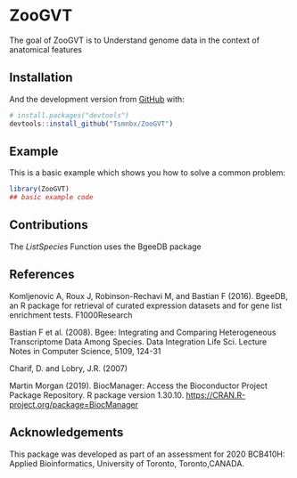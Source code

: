 
<!-- README.md is generated from README.Rmd. Please edit that file -->

# ZooGVT

<!-- badges: start -->

<!-- badges: end -->

The goal of ZooGVT is to Understand genome data in the context of anatomical features

## Installation

And the development version from [GitHub](https://github.com/) with:

``` r
# install.packages("devtools")
devtools::install_github("Tsmnbx/ZooGVT")
```

## Example

This is a basic example which shows you how to solve a common problem:

``` r
library(ZooGVT)
## basic example code
```

## Contributions

The *ListSpecies* Function uses the BgeeDB package

## References

Komljenovic A, Roux J, Robinson-Rechavi M, and Bastian F (2016). BgeeDB,
an R package for retrieval of curated expression datasets and for gene
list enrichment tests. F1000Research

Bastian F et al. (2008). Bgee: Integrating and Comparing Heterogeneous
Transcriptome Data Among Species. Data Integration Life Sci. Lecture
Notes in Computer Science, 5109, 124-31

Charif, D. and Lobry, J.R. (2007)

Martin Morgan (2019). BiocManager: Access the Bioconductor Project
Package Repository. R package version 1.30.10.
<https://CRAN.R-project.org/package=BiocManager>

## Acknowledgements

This package was developed as part of an assessment for 2020 BCB410H:
Applied Bioinformatics, University of Toronto, Toronto,CANADA.

